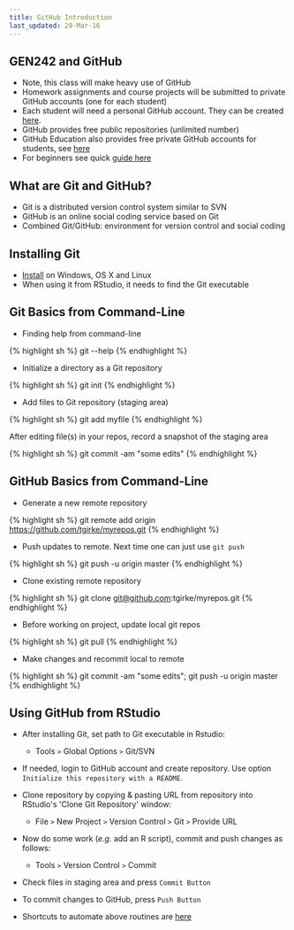 ```yaml
---
title: GitHub Introduction
last_updated: 29-Mar-16
---
```


## GEN242 and GitHub 

+ Note, this class will make heavy use of GitHub 
+ Homework assignments and course projects will be submitted to private GitHub accounts (one for each student)
+ Each student will need a personal GitHub account. They can be created [here](https://github.com/personal).
+ GitHub provides free public repositories (unlimited number)
+ GitHub Education also provides free private GitHub accounts for students, see [here](https://education.github.com)
+ For beginners see quick [guide here](https://guides.github.com/activities/hello-world/)

## What are Git and GitHub?

+ Git is a distributed version control system similar to SVN
+ GitHub is an online social coding service based on Git 
+ Combined Git/GitHub: environment for version control and social coding

## Installing Git
+ [Install](http://git-scm.com/book/en/Getting-Started-Installing-Git) on Windows, OS X and Linux
+ When using it from RStudio, it needs to find the Git executable

## Git Basics from Command-Line

+ Finding help from command-line 

{% highlight sh %}
git <command> --help
{% endhighlight %}

+ Initialize a directory as a Git repository

{% highlight sh %}
git init
{% endhighlight %}
	
+ Add files to Git repository (staging area) 

{% highlight sh %}
git add myfile
{% endhighlight %}

After editing file(s) in your repos, record a snapshot of the staging area 

{% highlight sh %}
git commit -am "some edits"
{% endhighlight %}


## GitHub Basics from Command-Line

+ Generate a new remote repository 

{% highlight sh %}
git remote add origin https://github.com/tgirke/myrepos.git
{% endhighlight %}

+ Push updates to remote. Next time one can just use `git push`

{% highlight sh %}
git push -u origin master
{% endhighlight %}

+ Clone existing remote repository
    
{% highlight sh %}
git clone git@github.com:tgirke/myrepos.git
{% endhighlight %}

+ Before working on project, update local git repos 

{% highlight sh %}
git pull 
{% endhighlight %}

+ Make changes and recommit local to remote 

{% highlight sh %}
git commit -am "some edits"; git push -u origin master
{% endhighlight %}


## Using GitHub from RStudio
+ After installing Git, set path to Git executable in Rstudio: 
	+ Tools `>` Global Options `>` Git/SVN

+ If needed, login to GitHub account and create repository. Use option `Initialize this repository with a README`. 

+ Clone repository by copying \& pasting URL from repository into RStudio's 'Clone Git Repository' window: 
    + File `>` New Project `>` Version Control `>` Git `>` Provide URL

+ Now do some work (_e.g._ add an R script), commit and push changes as follows: 
    + Tools `>` Version Control `>` Commit

+ Check files in staging area and press `Commit Button`

+ To commit changes to GitHub, press `Push Button`

+ Shortcuts to automate above routines are [here](https://support.rstudio.com/hc/en-us/articles/200711853-Keyboard-Shortcuts)




